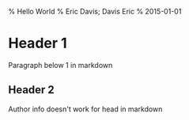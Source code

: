 % Hello World
% Eric Davis; Davis Eric
% 2015-01-01

# Header 1

Paragraph below 1 in markdown

## Header 2

Author info doesn't work for head in markdown
